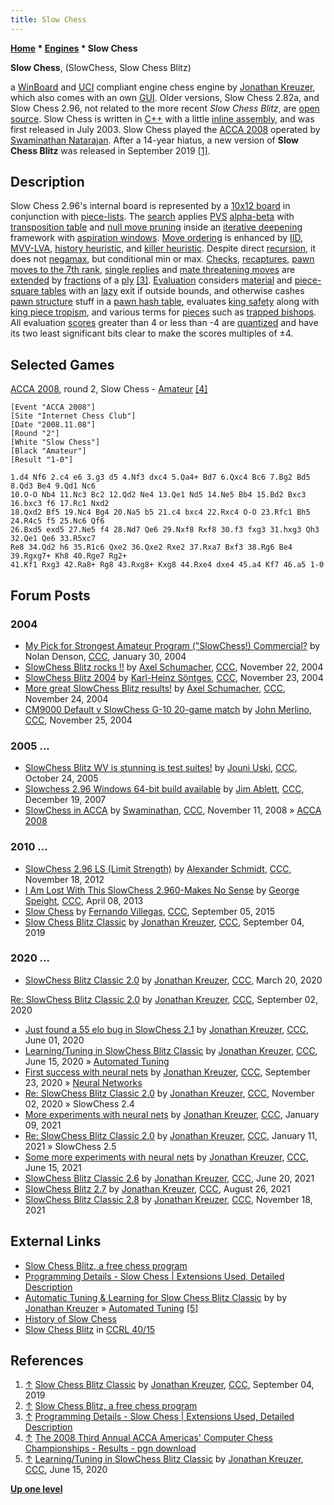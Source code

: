 ```yaml
---
title: Slow Chess
---
```

**[Home](Home "Home") \* [Engines](Engines "Engines") \* Slow Chess**


**Slow Chess**, (SlowChess, Slow Chess Blitz)  

a [WinBoard](WinBoard "WinBoard") and [UCI](UCI "UCI") compliant engine chess engine by [Jonathan Kreuzer](Jonathan_Kreuzer "Jonathan Kreuzer"), which also comes with an own [GUI](GUI "GUI"). Older versions, Slow Chess 2.82a, and Slow Chess 2.96, not related to the more recent *Slow Chess Blitz*, are [open source](Category:Open_Source "Category:Open Source"). 
Slow Chess is written in [C++](Cpp "Cpp") with a little [inline assembly](Assembly#InlineAssembly "Assembly"), and was first released in July 2003. Slow Chess played the [ACCA 2008](ACCA_2008 "ACCA 2008") operated by [Swaminathan Natarajan](Swaminathan_Natarajan "Swaminathan Natarajan"). After a 14-year hiatus, a new version of **Slow Chess Blitz** was released in September 2019 <a id="cite-note-1" href="#cite-ref-1">[1]</a>.



## Description


Slow Chess 2.96's internal board is represented by a [10x12 board](10x12_Board "10x12 Board") in conjunction with [piece-lists](Piece-Lists "Piece-Lists").
The [search](Search "Search") applies [PVS](Principal_Variation_Search "Principal Variation Search") [alpha-beta](Alpha-Beta "Alpha-Beta") with [transposition table](Transposition_Table "Transposition Table") and [null move pruning](Null_Move_Pruning "Null Move Pruning") inside an [iterative deepening](Iterative_Deepening "Iterative Deepening") framework with [aspiration windows](Aspiration_Windows "Aspiration Windows"). 
[Move ordering](Move_Ordering "Move Ordering") is enhanced by [IID](Internal_Iterative_Deepening "Internal Iterative Deepening"), [MVV-LVA](MVV-LVA "MVV-LVA"), [history heuristic](History_Heuristic "History Heuristic"), and [killer heuristic](Killer_Heuristic "Killer Heuristic"). Despite direct [recursion](Recursion "Recursion"), it does not [negamax](Negamax "Negamax"), but conditional min or max. 
[Checks](Check_Extensions "Check Extensions"), [recaptures](Recapture_Extensions "Recapture Extensions"), [pawn moves to the 7th rank](Passed_Pawn_Extensions "Passed Pawn Extensions"), [single replies](One_Reply_Extensions "One Reply Extensions") and [mate threatening moves](Mate_Threat_Extensions "Mate Threat Extensions") are [extended](Extensions "Extensions") by [fractions](Extensions#FractionalExtensions "Extensions") of a [ply](Ply "Ply") <a id="cite-note-3" href="#cite-ref-3">[3]</a>. 
[Evaluation](Evaluation "Evaluation") considers [material](Material "Material") and [piece-square tables](Piece-Square_Tables "Piece-Square Tables") with an [lazy](Lazy_Evaluation "Lazy Evaluation") exit if outside bounds, and otherwise cashes [pawn structure](Pawn_Structure "Pawn Structure") stuff in a [pawn hash table](Pawn_Hash_Table "Pawn Hash Table"), evaluates [king safety](King_Safety "King Safety") along with [king piece tropism](King_Safety#KingTropism "King Safety"), and various terms for [pieces](Evaluation_of_Pieces "Evaluation of Pieces") such as [trapped bishops](Trapped_Pieces "Trapped Pieces"). All evaluation [scores](Score "Score") greater than 4 or less than -4 are [quantized](https://en.wikipedia.org/wiki/Quantization_%28signal_processing%29) and have its two least significant bits clear to make the scores multiples of ±4.



## Selected Games


[ACCA 2008](ACCA_2008 "ACCA 2008"), round 2, Slow Chess - [Amateur](Amateur "Amateur") <a id="cite-note-4" href="#cite-ref-4">[4]</a>




```
[Event "ACCA 2008"]
[Site "Internet Chess Club"]
[Date "2008.11.08"]
[Round "2"]
[White "Slow Chess"]
[Black "Amateur"]
[Result "1-0"]

1.d4 Nf6 2.c4 e6 3.g3 d5 4.Nf3 dxc4 5.Qa4+ Bd7 6.Qxc4 Bc6 7.Bg2 Bd5 8.Qd3 Be4 9.Qd1 Nc6 
10.O-O Nb4 11.Nc3 Bc2 12.Qd2 Ne4 13.Qe1 Nd5 14.Ne5 Bb4 15.Bd2 Bxc3 16.bxc3 f6 17.Rc1 Nxd2 
18.Qxd2 Bf5 19.Nc4 Bg4 20.Na5 b5 21.c4 bxc4 22.Rxc4 O-O 23.Rfc1 Bh5 24.R4c5 f5 25.Nc6 Qf6 
26.Bxd5 exd5 27.Ne5 f4 28.Nd7 Qe6 29.Nxf8 Rxf8 30.f3 fxg3 31.hxg3 Qh3 32.Qe1 Qe6 33.R5xc7 
Re8 34.Qd2 h6 35.R1c6 Qxe2 36.Qxe2 Rxe2 37.Rxa7 Bxf3 38.Rg6 Be4 39.Rgxg7+ Kh8 40.Rge7 Rg2+ 
41.Kf1 Rxg3 42.Ra8+ Rg8 43.Rxg8+ Kxg8 44.Rxe4 dxe4 45.a4 Kf7 46.a5 1-0

```

## Forum Posts


### 2004


* [My Pick for Strongest Amateur Program ("SlowChess!) Commercial?](https://www.stmintz.com/ccc/index.php?id=345786) by Nolan Denson, [CCC](CCC "CCC"), January 30, 2004
* [SlowChess Blitz rocks !!](https://www.stmintz.com/ccc/index.php?id=397314) by [Axel Schumacher](index.php?title=Axel_Schumacher&action=edit&redlink=1 "Axel Schumacher (page does not exist)"), [CCC](CCC "CCC"), November 22, 2004
* [SlowChess Blitz 2004](https://www.stmintz.com/ccc/index.php?id=397390) by [Karl-Heinz Söntges](index.php?title=Karl-Heinz_S%C3%B6ntges&action=edit&redlink=1 "Karl-Heinz Söntges (page does not exist)"), [CCC](CCC "CCC"), November 23, 2004
* [More great SlowChess Blitz results!](https://www.stmintz.com/ccc/index.php?id=397523) by [Axel Schumacher](index.php?title=Axel_Schumacher&action=edit&redlink=1 "Axel Schumacher (page does not exist)"), [CCC](CCC "CCC"), November 24, 2004
* [CM9000 Default v SlowChess G-10 20-game match](https://www.stmintz.com/ccc/index.php?id=397717) by [John Merlino](John_Merlino "John Merlino"), [CCC](CCC "CCC"), November 25, 2004


### 2005 ...


* [SlowChess Blitz WV is stunning is test suites!](https://www.stmintz.com/ccc/index.php?id=457528) by [Jouni Uski](Jouni_Uski "Jouni Uski"), [CCC](CCC "CCC"), October 24, 2005
* [Slowchess 2.96 Windows 64-bit build available](http://www.talkchess.com/forum/viewtopic.php?t=18458) by [Jim Ablett](Jim_Ablett "Jim Ablett"), [CCC](CCC "CCC"), December 19, 2007
* [SlowChess in ACCA](http://www.talkchess.com/forum/viewtopic.php?t=24831) by [Swaminathan](Swaminathan_Natarajan "Swaminathan Natarajan"), [CCC](CCC "CCC"), November 11, 2008 » [ACCA 2008](ACCA_2008 "ACCA 2008")


### 2010 ...


* [SlowChess 2.96 LS (Limit Strength)](http://www.talkchess.com/forum/viewtopic.php?t=46052) by [Alexander Schmidt](index.php?title=Alexander_Schmidt&action=edit&redlink=1 "Alexander Schmidt (page does not exist)"), [CCC](CCC "CCC"), November 18, 2012
* [I Am Lost With This SlowChess 2.960-Makes No Sense](http://www.talkchess.com/forum3/viewtopic.php?f=6&t=47726) by [George Speight](index.php?title=George_Speight&action=edit&redlink=1 "George Speight (page does not exist)"), [CCC](CCC "CCC"), April 08, 2013
* [Slow Chess](http://www.talkchess.com/forum/viewtopic.php?t=57518) by [Fernando Villegas](Fernando_Villegas "Fernando Villegas"), [CCC](CCC "CCC"), September 05, 2015
* [Slow Chess Blitz Classic](http://www.talkchess.com/forum3/viewtopic.php?f=2&t=71721) by [Jonathan Kreuzer](Jonathan_Kreuzer "Jonathan Kreuzer"), [CCC](CCC "CCC"), September 04, 2019


### 2020 ...


* [SlowChess Blitz Classic 2.0](http://www.talkchess.com/forum3/viewtopic.php?f=2&t=73420) by [Jonathan Kreuzer](Jonathan_Kreuzer "Jonathan Kreuzer"), [CCC](CCC "CCC"), March 20, 2020


 [Re: SlowChess Blitz Classic 2.0](http://www.talkchess.com/forum3/viewtopic.php?f=2&t=73420&start=42) by [Jonathan Kreuzer](Jonathan_Kreuzer "Jonathan Kreuzer"), [CCC](CCC "CCC"), September 02, 2020
* [Just found a 55 elo bug in SlowChess 2.1](http://www.talkchess.com/forum3/viewtopic.php?f=7&t=74066) by [Jonathan Kreuzer](Jonathan_Kreuzer "Jonathan Kreuzer"), [CCC](CCC "CCC"), June 01, 2020
* [Learning/Tuning in SlowChess Blitz Classic](http://www.talkchess.com/forum3/viewtopic.php?f=7&t=74184) by [Jonathan Kreuzer](Jonathan_Kreuzer "Jonathan Kreuzer"), [CCC](CCC "CCC"), June 15, 2020 » [Automated Tuning](Automated_Tuning "Automated Tuning")
* [First success with neural nets](http://www.talkchess.com/forum3/viewtopic.php?f=7&t=75190) by [Jonathan Kreuzer](Jonathan_Kreuzer "Jonathan Kreuzer"), [CCC](CCC "CCC"), September 23, 2020 » [Neural Networks](Neural_Networks "Neural Networks")
* [Re: SlowChess Blitz Classic 2.0](http://www.talkchess.com/forum3/viewtopic.php?f=2&t=73420&start=55) by [Jonathan Kreuzer](Jonathan_Kreuzer "Jonathan Kreuzer"), [CCC](CCC "CCC"), November 02, 2020 » SlowChess 2.4
* [More experiments with neural nets](http://www.talkchess.com/forum3/viewtopic.php?f=7&t=76263) by [Jonathan Kreuzer](Jonathan_Kreuzer "Jonathan Kreuzer"), [CCC](CCC "CCC"), January 09, 2021
* [Re: SlowChess Blitz Classic 2.0](http://www.talkchess.com/forum3/viewtopic.php?f=2&t=73420&start=73) by [Jonathan Kreuzer](Jonathan_Kreuzer "Jonathan Kreuzer"), [CCC](CCC "CCC"), January 11, 2021 » SlowChess 2.5
* [Some more experiments with neural nets](http://www.talkchess.com/forum3/viewtopic.php?f=7&t=77492) by [Jonathan Kreuzer](Jonathan_Kreuzer "Jonathan Kreuzer"), [CCC](CCC "CCC"), June 15, 2021
* [SlowChess Blitz Classic 2.6](http://www.talkchess.com/forum3/viewtopic.php?f=2&t=73420&start=94) by [Jonathan Kreuzer](Jonathan_Kreuzer "Jonathan Kreuzer"), [CCC](CCC "CCC"), June 20, 2021
* [SlowChess Blitz 2.7](https://www.talkchess.com/forum3/viewtopic.php?f=2&t=73420&start=109) by [Jonathan Kreuzer](Jonathan_Kreuzer "Jonathan Kreuzer"), [CCC](CCC "CCC"), August 26, 2021
* [SlowChess Blitz Classic 2.8](https://www.talkchess.com/forum3/viewtopic.php?f=2&t=73420&start=129) by [Jonathan Kreuzer](Jonathan_Kreuzer "Jonathan Kreuzer"), [CCC](CCC "CCC"), November 18, 2021


## External Links


* [Slow Chess Blitz, a free chess program](https://www.3dkingdoms.com/chess/slow.htm)
* [Programming Details - Slow Chess | Extensions Used, Detailed Description](https://www.3dkingdoms.com/chess/implementation.htm)
* [Automatic Tuning & Learning for Slow Chess Blitz Classic](https://www.3dkingdoms.com/chess/learning.html) by by [Jonathan Kreuzer](Jonathan_Kreuzer "Jonathan Kreuzer") » [Automated Tuning](Automated_Tuning "Automated Tuning") <a id="cite-note-5" href="#cite-ref-5">[5]</a>
* [History of Slow Chess](https://www.3dkingdoms.com/chess/history.htm)
* [Slow Chess Blitz](http://ccrl.chessdom.com/ccrl/4040/cgi/compare_engines.cgi?family=Slow%20Chess&print=Rating+list&print=Results+table&print=LOS+table&print=Ponder+hit+table&print=Eval+difference+table&print=Comopp+gamenum+table&print=Overlap+table&print=Score+with+common+opponents) in [CCRL 40/15](CCRL "CCRL")


## References


1. <a id="cite-ref-1" href="#cite-note-1">↑</a> [Slow Chess Blitz Classic](http://www.talkchess.com/forum3/viewtopic.php?f=2&t=71721) by [Jonathan Kreuzer](Jonathan_Kreuzer "Jonathan Kreuzer"), [CCC](CCC "CCC"), September 04, 2019
2. <a id="cite-ref-2" href="#cite-note-2">↑</a> [Slow Chess Blitz, a free chess program](http://www.3dkingdoms.com/chess/slow.htm)
3. <a id="cite-ref-3" href="#cite-note-3">↑</a> [Programming Details - Slow Chess | Extensions Used, Detailed Description](http://www.3dkingdoms.com/chess/implementation.htm)
4. <a id="cite-ref-4" href="#cite-note-4">↑</a> [The 2008 Third Annual ACCA Americas' Computer Chess Championships - Results - pgn download](http://compchess.org/ACCAChampionships/ACCA2008Championships/2008ACCCResults.html)
5. <a id="cite-ref-5" href="#cite-note-5">↑</a> [Learning/Tuning in SlowChess Blitz Classic](http://www.talkchess.com/forum3/viewtopic.php?f=7&t=74184) by [Jonathan Kreuzer](Jonathan_Kreuzer "Jonathan Kreuzer"), [CCC](CCC "CCC"), June 15, 2020

**[Up one level](Engines "Engines")**







 
